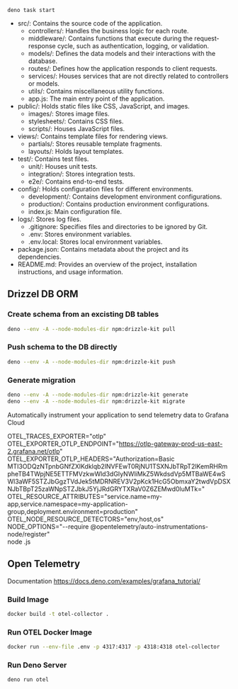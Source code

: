 ```
deno task start
```

- src/: Contains the source code of the application.
    - controllers/: Handles the business logic for each route.
    - middleware/: Contains functions that execute during the request-response cycle, such as authentication, logging, or validation.
    - models/: Defines the data models and their interactions with the database.
    - routes/: Defines how the application responds to client requests.
    - services/: Houses services that are not directly related to controllers or models.
    - utils/: Contains miscellaneous utility functions.
    - app.js: The main entry point of the application.
- public/: Holds static files like CSS, JavaScript, and images.
    - images/: Stores image files.
    - stylesheets/: Contains CSS files.
    - scripts/: Houses JavaScript files.
- views/: Contains template files for rendering views.
    - partials/: Stores reusable template fragments.
    - layouts/: Holds layout templates.
- test/: Contains test files.
    - unit/: Houses unit tests.
    - integration/: Stores integration tests.
    - e2e/: Contains end-to-end tests.
- config/: Holds configuration files for different environments.
    - development/: Contains development environment configurations.
    - production/: Contains production environment configurations.
    - index.js: Main configuration file.
- logs/: Stores log files.
    - .gitignore: Specifies files and directories to be ignored by Git.
    - .env: Stores environment variables.
    - .env.local: Stores local environment variables.
- package.json: Contains metadata about the project and its dependencies.
- README.md: Provides an overview of the project, installation instructions, and usage information.

## Drizzel DB ORM

### Create schema from an excisting DB tables
```sh
deno --env -A --node-modules-dir npm:drizzle-kit pull
```

### Push schema to the DB directly
```sh
deno --env -A --node-modules-dir npm:drizzle-kit push
```

### Generate migration
```sh
deno --env -A --node-modules-dir npm:drizzle-kit generate
deno --env -A --node-modules-dir npm:drizzle-kit migrate
```


Automatically instrument your application to send telemetry data to Grafana Cloud

OTEL_TRACES_EXPORTER="otlp" \
OTEL_EXPORTER_OTLP_ENDPOINT="https://otlp-gateway-prod-us-east-2.grafana.net/otlp" \
OTEL_EXPORTER_OTLP_HEADERS="Authorization=Basic MTI3ODQzNTpnbGNfZXlKdklqb2lNVFEwT0RjNU1TSXNJbTRpT2lKemRHRmpheTB4TWpjNE5ETTFMVzkwWld3dGIyNWliMkZ5WkdsdVp5MTBaWE4wSWl3aWF5STZJbGgzTVdJek5tMDRNREV3V2pKck1HcG5ObmxaY2twdVpDSXNJbTBpT25zaWNpSTZJbkJ5YjJRdGRYTXRaV0Z6ZEMwd0luMTk="\
OTEL_RESOURCE_ATTRIBUTES="service.name=my-app,service.namespace=my-application-group,deployment.environment=production" \
OTEL_NODE_RESOURCE_DETECTORS="env,host,os" \
NODE_OPTIONS="--require @opentelemetry/auto-instrumentations-node/register" \
node <my-app>.js



## Open Telemetry
Documentation https://docs.deno.com/examples/grafana_tutorial/
### Build Image
```sh
docker build -t otel-collector .
```
### Run OTEL Docker Image
```sh
docker run --env-file .env -p 4317:4317 -p 4318:4318 otel-collector
```

### Run Deno Server
```sh
deno run otel
```